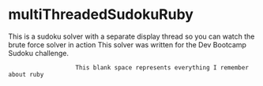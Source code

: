 # multiThreadedSudokuRuby
This is a sudoku solver with a separate display thread so you can watch the brute force solver in action
This solver was written for the Dev Bootcamp Sudoku challenge.











                       This blank space represents everything I remember about ruby








